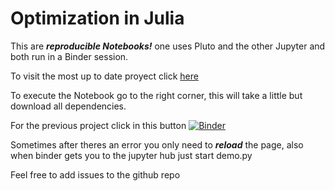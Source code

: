 # Optimization in Julia
This are ***reproducible Notebooks!*** one uses Pluto and the other Jupyter and both run in a Binder session.

To visit the most up to date proyect click [here](https://gquinche.github.io/Optimization/ConeHull)

To execute the Notebook go to the right corner, this will take a little but download all dependencies.



For the previous project click in this button
[![Binder](https://mybinder.org/badge_logo.svg)](https://mybinder.org/v2/gh/gquinche/Optimization/HEAD)

Sometimes after theres an error you only need to ***reload*** the page, also when binder gets you to the jupyter hub just start demo.py

Feel free to add issues to the github repo

